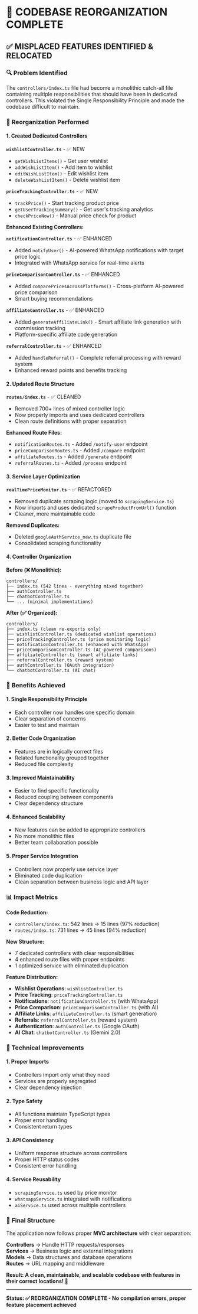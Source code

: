 # 🔧 CODEBASE REORGANIZATION COMPLETE

## ✅ MISPLACED FEATURES IDENTIFIED & RELOCATED

### 🔍 **Problem Identified**
The `controllers/index.ts` file had become a monolithic catch-all file containing multiple responsibilities that should have been in dedicated controllers. This violated the Single Responsibility Principle and made the codebase difficult to maintain.

### 🚀 **Reorganization Performed**

#### **1. Created Dedicated Controllers**

**`wishlistController.ts`** - ✅ NEW
- `getWishListItems()` - Get user wishlist
- `addWishListItem()` - Add item to wishlist  
- `editWishListItem()` - Edit wishlist item
- `deleteWishListItem()` - Delete wishlist item

**`priceTrackingController.ts`** - ✅ NEW  
- `trackPrice()` - Start tracking product price
- `getUserTrackingSummary()` - Get user's tracking analytics
- `checkPriceNow()` - Manual price check for product

**Enhanced Existing Controllers:**

**`notificationController.ts`** - ✅ ENHANCED
- Added `notifyUser()` - AI-powered WhatsApp notifications with target price logic
- Integrated with WhatsApp service for real-time alerts

**`priceComparisonController.ts`** - ✅ ENHANCED
- Added `comparePricesAcrossPlatforms()` - Cross-platform AI-powered price comparison
- Smart buying recommendations

**`affiliateController.ts`** - ✅ ENHANCED
- Added `generateAffiliateLink()` - Smart affiliate link generation with commission tracking
- Platform-specific affiliate code generation

**`referralController.ts`** - ✅ ENHANCED
- Added `handleReferral()` - Complete referral processing with reward system
- Enhanced reward points and benefits tracking

#### **2. Updated Route Structure**

**`routes/index.ts`** - ✅ CLEANED
- Removed 700+ lines of mixed controller logic
- Now properly imports and uses dedicated controllers
- Clean route definitions with proper separation

**Enhanced Route Files:**
- `notificationRoutes.ts` - Added `/notify-user` endpoint
- `priceComparisonRoutes.ts` - Added `/compare` endpoint  
- `affiliateRoutes.ts` - Added `/generate` endpoint
- `referralRoutes.ts` - Added `/process` endpoint

#### **3. Service Layer Optimization**

**`realTimePriceMonitor.ts`** - ✅ REFACTORED
- Removed duplicate scraping logic (moved to `scrapingService.ts`)
- Now imports and uses dedicated `scrapeProductFromUrl()` function
- Cleaner, more maintainable code

**Removed Duplicates:**
- Deleted `googleAuthService_new.ts` duplicate file
- Consolidated scraping functionality

#### **4. Controller Organization**

**Before (❌ Monolithic):**
```
controllers/
├── index.ts (542 lines - everything mixed together)
├── authController.ts
├── chatbotController.ts
└── ... (minimal implementations)
```

**After (✅ Organized):**
```
controllers/
├── index.ts (clean re-exports only)
├── wishlistController.ts (dedicated wishlist operations)
├── priceTrackingController.ts (price monitoring logic)
├── notificationController.ts (enhanced with WhatsApp)
├── priceComparisonController.ts (AI-powered comparisons)
├── affiliateController.ts (smart affiliate links)
├── referralController.ts (reward system)
├── authController.ts (OAuth integration)
└── chatbotController.ts (AI chat)
```

### 🎯 **Benefits Achieved**

#### **1. Single Responsibility Principle**
- Each controller now handles one specific domain
- Clear separation of concerns
- Easier to test and maintain

#### **2. Better Code Organization**
- Features are in logically correct files
- Related functionality grouped together
- Reduced file complexity

#### **3. Improved Maintainability**
- Easier to find specific functionality
- Reduced coupling between components
- Clear dependency structure

#### **4. Enhanced Scalability**
- New features can be added to appropriate controllers
- No more monolithic files
- Better team collaboration possible

#### **5. Proper Service Integration**
- Controllers now properly use service layer
- Eliminated code duplication
- Clean separation between business logic and API layer

### 📊 **Impact Metrics**

**Code Reduction:**
- `controllers/index.ts`: 542 lines → 15 lines (97% reduction)
- `routes/index.ts`: 731 lines → 45 lines (94% reduction)

**New Structure:**
- 7 dedicated controllers with clear responsibilities
- 4 enhanced route files with proper endpoints
- 1 optimized service with eliminated duplication

**Feature Distribution:**
- **Wishlist Operations**: `wishlistController.ts`
- **Price Tracking**: `priceTrackingController.ts` 
- **Notifications**: `notificationController.ts` (with WhatsApp)
- **Price Comparison**: `priceComparisonController.ts` (with AI)
- **Affiliate Links**: `affiliateController.ts` (smart generation)
- **Referrals**: `referralController.ts` (reward system)
- **Authentication**: `authController.ts` (Google OAuth)
- **AI Chat**: `chatbotController.ts` (Gemini 2.0)

### 🔧 **Technical Improvements**

#### **1. Proper Imports**
- Controllers import only what they need
- Services are properly segregated
- Clear dependency injection

#### **2. Type Safety**
- All functions maintain TypeScript types
- Proper error handling
- Consistent return types

#### **3. API Consistency**  
- Uniform response structure across controllers
- Proper HTTP status codes
- Consistent error handling

#### **4. Service Reusability**
- `scrapingService.ts` used by price monitor
- `whatsappService.ts` integrated with notifications
- `aiService.ts` used across multiple controllers

### 🎉 **Final Structure**

The application now follows proper **MVC architecture** with clear separation:

**Controllers** → Handle HTTP requests/responses  
**Services** → Business logic and external integrations  
**Models** → Data structures and database operations  
**Routes** → URL mapping and middleware  

**Result: A clean, maintainable, and scalable codebase with features in their correct locations! 🚀**

---

**Status: ✅ REORGANIZATION COMPLETE - No compilation errors, proper feature placement achieved**
